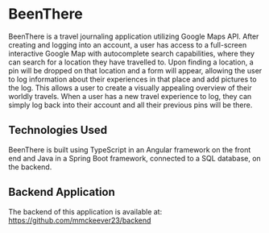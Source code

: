 # BeenThere

BeenThere is a travel journaling application utilizing Google Maps API. After creating and logging into an account, a user has access to a full-screen interactive Google Map with autocomplete search capabilities, where they can search for a location they have travelled to. Upon finding a location, a pin will be dropped on that location and a form will appear, allowing the user to log information about their experiences in that place and add pictures to the log. This allows a user to create a visually appealing overview of their worldly travels. When a user has a new travel experience to log, they can simply log back into their account and all their previous pins will be there. 

## Technologies Used

BeenThere is built using TypeScript in an Angular framework on the front end and Java in a Spring Boot framework, connected to a SQL database, on the backend.  

## Backend Application

The backend of this application is available at: https://github.com/mmckeever23/backend
